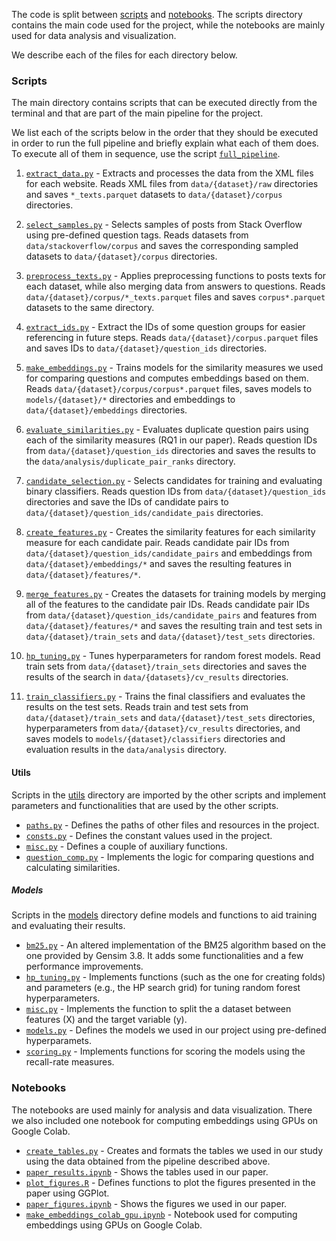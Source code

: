 The code is split between [scripts](scripts/) and [notebooks](notebooks/). The scripts directory contains the main code used for the project, while the notebooks are mainly used for data analysis and visualization.

We describe each of the files for each directory below.

### Scripts

The main directory contains scripts that can be executed directly from the terminal and that are part of the main pipeline for the project.

We list each of the scripts below in the order that they should be executed in order to run the full pipeline and briefly explain what each of them does. To execute all of them in sequence, use the script [`full_pipeline`](scripts/full_pipeline.py).

1. [`extract_data.py`](scripts/extract_data.py) - Extracts and processes the data from the XML files for each website. Reads XML files from `data/{dataset}/raw` directories and saves `*_texts.parquet` datasets to `data/{dataset}/corpus` directories.

2. [`select_samples.py`](scripts/select_samples.py) - Selects samples of posts from Stack Overflow using pre-defined question tags. Reads datasets from `data/stackoverflow/corpus` and saves the corresponding sampled datasets to `data/{dataset}/corpus` directories.

3. [`preprocess_texts.py`](scripts/preprocess_texts.py) - Applies preprocessing functions to posts texts for each dataset, while also merging data from answers to questions. Reads `data/{dataset}/corpus/*_texts.parquet` files and saves `corpus*.parquet` datasets to the same directory.

4. [`extract_ids.py`](scripts/extract_ids.py) - Extract the IDs of some question groups for easier referencing in future steps. Reads `data/{dataset}/corpus.parquet` files and saves IDs to `data/{dataset}/question_ids` directories.

5. [`make_embeddings.py`](scripts/make_embeddings.py) - Trains models for the similarity measures we used for comparing questions and computes embeddings based on them. Reads `data/{dataset}/corpus/corpus*.parquet` files, saves models to `models/{dataset}/*` directories and embeddings to `data/{dataset}/embeddings` directories.

6. [`evaluate_similarities.py`](scripts/evaluate_similarities.py) - Evaluates duplicate question pairs using each of the similarity measures (RQ1 in our paper). Reads 
question IDs from `data/{dataset}/question_ids` directories and saves the results to the `data/analysis/duplicate_pair_ranks` directory.

7. [`candidate_selection.py`](scripts/candidate_selection.py) - Selects candidates for training and evaluating binary classifiers. Reads question IDs from `data/{dataset}/question_ids` directories and save the IDs of candidate pairs to `data/{dataset}/question_ids/candidate_pais` directories.

8. [`create_features.py`](scripts/create_features.py) - Creates the similarity features for each similarity measure for each candidate pair. Reads candidate pair IDs from `data/{dataset}/question_ids/candidate_pairs` and embeddings from `data/{dataset}/embeddings/*` and saves the resulting features in `data/{dataset}/features/*`.

9. [`merge_features.py`](scripts/merge_features.py) - Creates the datasets for training models by merging all of the features to the candidate pair IDs. Reads candidate pair IDs from `data/{dataset}/question_ids/candidate_pairs` and features from `data/{dataset}/features/*` and saves the resulting train and test sets in `data/{dataset}/train_sets` and `data/{dataset}/test_sets` directories.

10. [`hp_tuning.py`](scripts/hp_tuning.py) - Tunes hyperparameters for random forest models. Read train sets from `data/{dataset}/train_sets` directories and saves the results of the search in `data/{datasets}/cv_results` directories.

11. [`train_classifiers.py`](scripts/train_classifiers.py) - Trains the final classifiers and evaluates the results on the test sets. Reads train and test sets from `data/{dataset}/train_sets` and `data/{dataset}/test_sets` directories, hyperparameters from `data/{dataset}/cv_results` directories, and saves models to `models/{dataset}/classifiers` directories and evaluation results in the `data/analysis` directory.


#### Utils

Scripts in the [utils](scripts/utils) directory are imported by the other scripts and implement parameters and functionalities that are used by the other scripts.

- [`paths.py`](scripts/utils/paths.py) - Defines the paths of other files and resources in the project.
- [`consts.py`](scripts/utils/consts.py) - Defines the constant values used in the project.
- [`misc.py`](scripts/utils/misc.py) - Defines a couple of auxiliary functions.
- [`question_comp.py`](scripts/utils/question_comp.py) - Implements the logic for comparing questions and calculating similarities.

##### Models

Scripts in the [models](scripts/utils/models) directory define models and functions to aid training and evaluating their results.

- [`bm25.py`](scripts/utils/models/bm25.py) - An altered implementation of the BM25 algorithm based on the one provided by Gensim 3.8. It adds some functionalities and a few performance improvements.
- [`hp_tuning.py`](scripts/utils/models/hp_tuning.py) - Implements functions (such as the one for creating folds) and parameters (e.g., the HP search grid) for tuning random forest hyperparameters.
- [`misc.py`](scripts/utils/models/misc.py) - Implements the function to split the a dataset between features (X) and the target variable (y).
- [`models.py`](scripts/utils/models/models.py) - Defines the models we used in our project using pre-defined hyperparamets.
- [`scoring.py`](scripts/utils/models/scoring.py) - Implements functions for scoring the models using the recall-rate measures.

### Notebooks

The notebooks are used mainly for analysis and data visualization. There we also included one notebook for computing embeddings using GPUs on Google Colab.

- [`create_tables.py`](notebooks/create_tables.py) - Creates and formats the tables we used in our study using the data obtained from the pipeline described above.
- [`paper_results.ipynb`](notebooks/paper_results.ipynb) - Shows the tables used in our paper.
- [`plot_figures.R`](notebooks/plot_figures.R) - Defines functions to plot the figures presented in the paper using GGPlot.
- [`paper_figures.ipynb`](notebooks/paper_figures.ipynb) - Shows the figures we used in our paper.
- [`make_embeddings_colab_gpu.ipynb`](notebooks/make_embeddings_colab_gpu.ipynb) - Notebook used for computing embeddings using GPUs on Google Colab.

